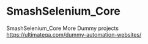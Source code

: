 # SmashSelenium_Core
SmashSelenium_Core
More Dummy projects https://ultimateqa.com/dummy-automation-websites/
